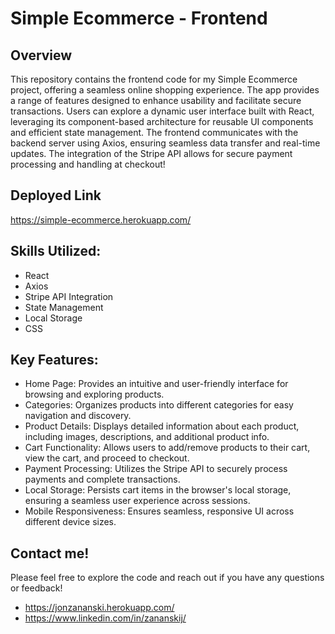 # Simple Ecommerce - Frontend

## Overview

This repository contains the frontend code for my Simple Ecommerce project, offering a seamless online shopping experience. The app provides a range of features designed to enhance usability and facilitate secure transactions. Users can explore a dynamic user interface built with React, leveraging its component-based architecture for reusable UI components and efficient state management. The frontend communicates with the backend server using Axios, ensuring seamless data transfer and real-time updates. The integration of the Stripe API allows for secure payment processing and handling at checkout!

## Deployed Link

https://simple-ecommerce.herokuapp.com/

## Skills Utilized:

- React
- Axios
- Stripe API Integration
- State Management
- Local Storage
- CSS

## Key Features:

- Home Page: Provides an intuitive and user-friendly interface for browsing and exploring products.
- Categories: Organizes products into different categories for easy navigation and discovery.
- Product Details: Displays detailed information about each product, including images, descriptions, and additional product info.
- Cart Functionality: Allows users to add/remove products to their cart, view the cart, and proceed to checkout.
- Payment Processing: Utilizes the Stripe API to securely process payments and complete transactions.
- Local Storage: Persists cart items in the browser's local storage, ensuring a seamless user experience across sessions.
- Mobile Responsiveness: Ensures seamless, responsive UI across different device sizes.

## Contact me!

Please feel free to explore the code and reach out if you have any questions or feedback!

- https://jonzananski.herokuapp.com/
- https://www.linkedin.com/in/zananskij/

